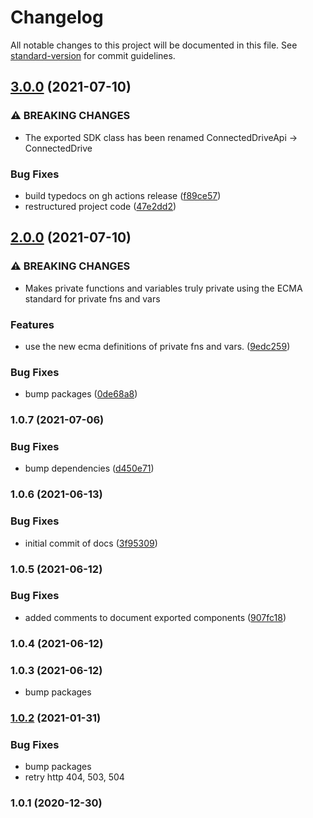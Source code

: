 # Changelog

All notable changes to this project will be documented in this file. See [standard-version](https://github.com/conventional-changelog/standard-version) for commit guidelines.

## [3.0.0](https://github.com/jorgenkg/nodejs-connected-drive/compare/v2.0.0...v3.0.0) (2021-07-10)


### ⚠ BREAKING CHANGES

* The exported SDK class has been renamed ConnectedDriveApi -> ConnectedDrive

### Bug Fixes

* build typedocs on gh actions release ([f89ce57](https://github.com/jorgenkg/nodejs-connected-drive/commit/f89ce57fa83eff872a560de112cb0b18230643ba))
* restructured project code ([47e2dd2](https://github.com/jorgenkg/nodejs-connected-drive/commit/47e2dd260287cc547329796e4f832d4efd3ac8d4))

## [2.0.0](https://github.com/jorgenkg/nodejs-connected-drive/compare/v1.0.7...v2.0.0) (2021-07-10)


### ⚠ BREAKING CHANGES

* Makes private functions and variables truly private using the ECMA standard for private fns and vars

### Features

* use the new ecma definitions of private fns and vars. ([9edc259](https://github.com/jorgenkg/nodejs-connected-drive/commit/9edc2596ebb99970c98162478762cff9cfe4d456))


### Bug Fixes

* bump packages ([0de68a8](https://github.com/jorgenkg/nodejs-connected-drive/commit/0de68a8470530053cc9bf798dca34bc83ba279bc))

### 1.0.7 (2021-07-06)


### Bug Fixes

* bump dependencies ([d450e71](https://github.com/jorgenkg/nodejs-connected-drive/commit/d450e71785eae5f11e645e93d5ff403c1bd4900f))

### 1.0.6 (2021-06-13)


### Bug Fixes

* initial commit of docs ([3f95309](https://github.com/jorgenkg/nodejs-connected-drive/commit/3f95309121d65424f82cb06fe26d26586fcfdfd7))

### 1.0.5 (2021-06-12)


### Bug Fixes

* added comments to document exported components ([907fc18](https://github.com/jorgenkg/nodejs-connected-drive/commit/907fc1855354bf4b4f0bc24832a69df183b75190))

### 1.0.4 (2021-06-12)

### 1.0.3 (2021-06-12)

* bump packages

### [1.0.2](https://github.com/jorgenkg/nodejs-connected-drive/compare/v1.0.1...v1.0.2) (2021-01-31)


### Bug Fixes

* bump packages
* retry http 404, 503, 504

### 1.0.1 (2020-12-30)
